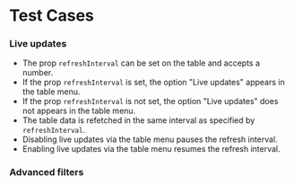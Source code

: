 # Test Cases

### Live updates

- The prop `refreshInterval` can be set on the table and accepts a number.
- If the prop `refreshInterval` is set, the option "Live updates" appears in the table menu.
- If the prop `refreshInterval` is not set, the option "Live updates" does not appears in the table menu.
- The table data is refetched in the same interval as specified by `refreshInterval`.
- Disabling live updates via the table menu pauses the refresh interval.
- Enabling live updates via the table menu resumes the refresh interval.

### Advanced filters
